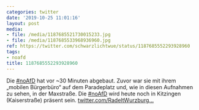 ```yaml
---
categories: twitter
date: '2019-10-25 11:01:16'
layout: post
media:
- file: /media/1187685521730015233.jpg
- file: /media/1187685533968936960.jpg
ref: https://twitter.com/schwarzlichtwue/status/1187685552293928960
tags:
- noafd
title: 1187685552293928960
---
```

Die [#noAfD](/t/noafd) hat vor ~30 Minuten abgebaut. Zuvor war sie mit ihrem „mobilen Bürgerbüro“ auf dem Paradeplatz und, wie in diesen Aufnahmen zu sehen, in der Maxstraße. 
Die [#noAfD](/t/noafd) wird heute noch in Kitzingen (Kaiserstraße) präsent sein.
[twitter.com/RadeltWurzburg…](https://twitter.com/RadeltWurzburg/status/1187701053858422789?s=19)